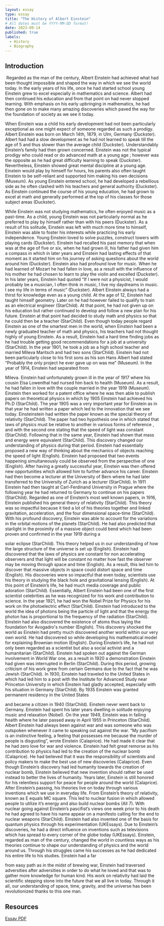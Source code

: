 ```yaml
---
layout: essay
type: essay
title: "The History of Albert Einstein"
# All dates must be YYYY-MM-DD format!
date: 2023-09-14
published: true
labels:
  - History
  - Biography
---
```


## Introduction 

&nbsp;Regarded as the man of the century, Albert Einstein had achieved what had been thought
impossible and shaped the way in which we see the world today. In the early years of his life,
once he had started school young Einstein grew to excel especially in mathematics and science.
Albert had then continued his education and from that point on had never stopped learning. With
emphasis on his early upbringing in mathematics, he had then gone on to make many amazing
discoveries which paved the way for the foundation of society as we see it today.



When Einstein was a child his early development had not been particularly exceptional as
one might expect of someone regarded as such a prodigy. Albert Einstein was born on March
14th, 1879, in Ulm, Germany (Duckster). Albert had had a slow development as he had not
learned to speak till the age of 5 and thus slower than the average child (Duckster).
Understandably Einstein’s family had then grown concerned. Einstein was not the typical prodigy
who could read or do advanced math at a young age ; however was the opposite as he had great
difficulty learning to speak (Duckster). Nevertheless, Einstein showed great mental discipline at a
young age. Einstein would play by himself for hours, his parents also often taught Einstein to be
self-reliant and supported him making his own decisions (Museum). As young Einstein entered
school, he had developed a rebellious side as he often clashed with his teachers and general
authority (Duckster). As Einstein continued the course of his young education, he had grown to
excel at math and generally performed at the top of his classes for those subject areas
(Duckster).

While Einstein was not studying mathematics, he often enjoyed music as a past-time. As
a child, young Einstein was not particularly normal as he preferred to play by himself rather than
with his peers (Duckster). As a result of his solitude, Einstein was left with much more time to
himself, Einstein was able to foster his interests while practicing his early independence. Young
Einstein loved to solve puzzles, construct towers with playing cards (Duckster). Einstein had
recalled his past memory that when was at the age of five or six, when he had grown ill, his
father had given him a compass in which in later years and Einstein had lasting effects of that
moment as it started him on his journey of asking questions about the world around him
(Duckster). Einstein also had profound love for music. When he had learned of Mozart he had
fallen in love, as a result with the influence of his mother he had chosen to learn to play the violin
and excelled (Duckster). In his later years, Einstein had quoted “If I were not a physicist, I would
probably be a musician, I often think in music, I live my daydreams in music. I see my life in
terms of music” (Duckster).
Albert Einstein always had a thirst for knowledge even as a young child. At the age of 12,
Einstein had taught himself geometry. Later on he had however failed to qualify to train as an
electrical engineer (StarChild). At that point, he had not given up on his education but rather
continued to develop and follow a new plan for his future. Einstein at that point had decided to
study math and physics so that he could then be a teacher (StarChild). Even though today
people regard Einstein as one of the smartest men in the world, when Einstein had been a newly
graduated teacher of math and physics, his teachers had not thought highly of young Einstein.
As a result, Einstein had a hard time finding jobs as he had trouble getting good
recommendations for a job at a university (StarChild). In the year 1901, he took a job as a high
school teacher and married Mileva Maritsch and had two sons (StarChild). Einstein had not
been particularly close to his first sons as his son Hans Albert had stated “Probably the only
project he ever gave up on was me” (Museum). In the year of 1914, Einstein had separated from

Mileva. Einstein had unfortunately grown ill in the year of 1917 where his cousin Elsa Lowenthal
had nursed him back to health (Museum). As a result, he had fallen in love with the couple
married in the year 1919 (Museum). Einstein then worked for a patent office where he was then
able to publish papers on theoretical physics in which by 1905 Einstein had achieved his Ph.D
(StarChild).
The year 1905 was a very important year for Einstein as in that year he had written a
paper which led to the innovation that we see today. Einsteinstein had written the paper known
as the special theory of relativity (StarChild). The paper had two hypothesis one in which stated
that laws of physics must be relative to another in various forms of reference , and with the
second one stating that the speed of light was constant (StarChild). Following that in the same
year, Einstein had shown that mass and energy were equivalent (StarChild). This discovery
changed our understanding of physics during that period. Einstein had essentially proposed a
new way of thinking about the mechanics of objects reaching the speed of light (English).
Einstein had proposed that two events happening simultaneously could be observed from the
perspective of one (English). After having a greatly successful year, Einstein was then offered
new opportunities which allowed him to further advance his career. Einstein had then become a
lecturer at the University of Bern where he had later transferred to the University of Zurich as a
lecturer (StarChild). In 1911 Einstein had then taught at Carl-Ferdinand University in Prague
where the following year he had returned to Germany to continue on his papers (StarChild).
Regarded as one of Einstein’s most well known papers, in 1916, Einstein published his
general theory of relativity (StarChild). This theory was so impactful because it tied a lot of his
theories together and linked gravitation, acceleration, and the four dimensional space-time
(StarChild). With his profound discovery, Einstein was able to account for the variations in the
orbital motions of the planets (StarChild). He had also predicted that starlight in the proximity of
a massive object could bend which had been proven and confirmed in the year 1919 during a

solar eclipse (StarChild). This theory helped us in our understanding of how the large structure
of the universe is set up (English). Einstein had discovered that the laws of physics are constant
for non accelerating observers and that light will be constant no matter how fast the observer
may be moving through space and time (English). As a result, this led him to discover that
massive objects in space could distort space and time (English). His discoveries were so
impactful that even today, scientists use his theory in studying the black hole and gravitational
lensing (English).
At this point of Einstein’s life, he had much media coverage and public adoration
(StarChild). Essentially, Albert Einstein had been one of the first scientist celebrities as he was
recognized for his work and contribution to science. In the year 1921, he had won the Nobel
Prize for Physics for his work on the photoelectric effect (StarChild). Einstein had introduced to
the world the idea of photons being the particle of light and that the energy the photon has is
proportional to the frequency of the radiation (StarChild). Einstein had also discovered the
existence of atoms thus laying the foundation for Avogadro's number (English). This discovery
shocked the world as Einstein had pretty much discovered another world within our very own
world. He had discovered so while developing his mathematical model for explaining Brownian
motion (English).
During Einstein’s life, he had not only been regarded as a scientist but also a social
activist and a humanitarian (StarChild). Einstein had spoken out against the German
involvement in World War one, as a result in 1920 a demonstration Einstein had given was
interrupted in Berlin (StarChild). During this period, growing criticism of his work grew from
certain Germans due to the fact that he was Jewish (StarChild). In 1930, Einstein had traveled
to the United States in which had led him to a post with the Institute for Advanced Study near
Princeton University in which Einstein had gladly accepted, especially with his situation in
Germany (StarChild). By 1935 Einstein was granted permanent residency in the United States

and became a citizen in 1940 (StarChild). Einstein never went back to Germany. Einstein had
spent his later years dwelling in solitude enjoying music and relaxation (Nobel). On the year
1949, Einstein was in failing health where he later passed away in April 1955 in Princeton
(StarChild).
Albert Einstein had always been against war and was someone who was outspoken
whenever it came to speaking out against the war. “My pacifism is an instinctive feeling, a feeling
that possesses me because the murder of people is disgusting”, wrote Einstein (Calaprice). He
had made it clear that he had zero love for war and violence. Einstein had felt great remorse as
his contribution to physics had led to the creation of the nuclear bomb (Calaprice). He had
believed that it was the responsibility of scientists and policy makers to make the best use of new
discoveries (Calaprice). Even though Einstein’s discovery had led humanity towards the creation
of nuclear bomb, Einstein believed that new invention should rather be used instead to better the
lives of humanity. Years later, Einstein is still honored for his relentless support for peace for
people around the world (Calaprice).
After Einstein’s passing, his theories live on today through various inventions which we
use in everyday life. From Einstein’s theory of relativity, known as E equals MC square. This led
to nuclear fusion in which allowed people to utilize it’s energy and also build nuclear bombs (All
7). With nuclear going against Einstein’s pascifist’s views one week prior to his death he had
agreed to have his name appear on a manifesto calling for the end to nuclear weapons
(StarChild). Einstein had also invented one of the basis for quantum physics through his
experimentation (UKEssays). Due to Einstein’s discoveries, he had a direct influence on
inventions such as televisions which has spread to every corner of the globe today (UKEssays).
Einstein, regarded as man of the century, changed the world in countless ways as his
theories continue to shape our understanding of physics and the world around us. Through his
struggles came his successes as he had dedicated his entire life to his studies. Einstein had a far

from easy path as in the midst of brewing war, Einstein had traversed adversities after adversities
in order to do what he loved and that was to gather more knowledge for human kind. His work on
relativity had laid the scientific stepping stone into the future that we all live in today. Through it
all, our understanding of space, time, gravity, and the universe has been revolutionized thanks to
this one man.






## Resources

[Essay PDF](https://github.com/jakapop1/jakapop1.github.io/blob/b9ee8ffefab96d13da04edb86f1eb2ab01827cdf/essays/Albert%20Einstein.pdf)


